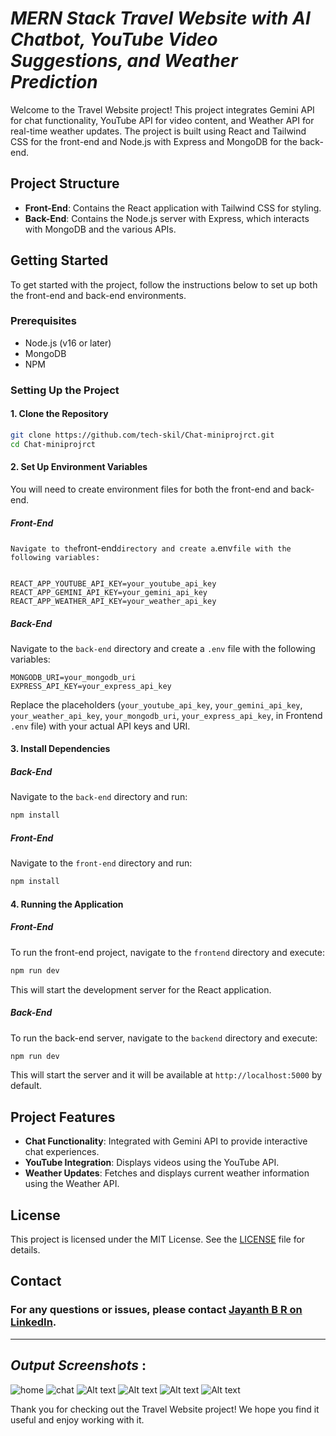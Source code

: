 
# *MERN Stack Travel Website with AI Chatbot, YouTube Video Suggestions, and Weather Prediction*

Welcome to the Travel Website project! This project integrates Gemini API for chat functionality, YouTube API for video content, and Weather API for real-time weather updates. The project is built using React and Tailwind CSS for the front-end and Node.js with Express and MongoDB for the back-end.

## Project Structure

- **Front-End**: Contains the React application with Tailwind CSS for styling.
- **Back-End**: Contains the Node.js server with Express, which interacts with MongoDB and the various APIs.

## Getting Started

To get started with the project, follow the instructions below to set up both the front-end and back-end environments.

### Prerequisites

- Node.js (v16 or later)
- MongoDB
- NPM 

### Setting Up the Project

#### 1. Clone the Repository

```bash
git clone https://github.com/tech-skil/Chat-miniprojrct.git
cd Chat-miniprojrct
```

#### 2. Set Up Environment Variables

You will need to create environment files for both the front-end and back-end.

##### Front-End
`
Navigate to the `front-end` directory and create a `.env` file with the following variables:
`
```

REACT_APP_YOUTUBE_API_KEY=your_youtube_api_key
REACT_APP_GEMINI_API_KEY=your_gemini_api_key
REACT_APP_WEATHER_API_KEY=your_weather_api_key
```

##### Back-End

Navigate to the `back-end` directory and create a `.env` file with the following variables:

```
MONGODB_URI=your_mongodb_uri
EXPRESS_API_KEY=your_express_api_key

```

Replace the placeholders (`your_youtube_api_key`, `your_gemini_api_key`, `your_weather_api_key`, `your_mongodb_uri`, `your_express_api_key`, in Frontend `.env` file) with your actual API keys and URI.

#### 3. Install Dependencies

##### Back-End

Navigate to the `back-end` directory and run:

```bash
npm install
```

##### Front-End

Navigate to the `front-end` directory and run:

```bash
npm install
```

#### 4. Running the Application

##### Front-End

To run the front-end project, navigate to the `frontend` directory and execute:

```bash
npm run dev
```

This will start the development server for the React application.

##### Back-End

To run the back-end server, navigate to the `backend` directory and execute:

```bash
npm run dev
```

This will start the server and it will be available at `http://localhost:5000` by default.

## Project Features

- **Chat Functionality**: Integrated with Gemini API to provide interactive chat experiences.
- **YouTube Integration**: Displays videos using the YouTube API.
- **Weather Updates**: Fetches and displays current weather information using the Weather API.


## License

This project is licensed under the MIT License. See the [LICENSE](LICENSE) file for details.

## Contact

### For any questions or issues, please contact [Jayanth B R on LinkedIn](https://www.linkedin.com/in/jayanth-b-r-650bb3253?utm_source=share&utm_campaign=share_via&utm_content=profile&utm_medium=android_app).
---
## *Output Screenshots* : 
![home](https://github.com/tech-skil/Chat-miniprojrct/blob/chatbot/triplo/triplo%20(1).jpg)
![chat](https://github.com/tech-skil/Chat-miniprojrct/blob/chatbot/triplo/triplo%20(2).jpg)
![Alt text](https://github.com/tech-skil/Chat-miniprojrct/blob/chatbot/triplo/triplo%20(3).jpg)
![Alt text](https://github.com/tech-skil/Chat-miniprojrct/blob/chatbot/triplo/triplo%20(4).jpg)
![Alt text](https://github.com/tech-skil/Chat-miniprojrct/blob/chatbot/triplo/triplo%20(5).jpg)
![Alt text](https://github.com/tech-skil/Chat-miniprojrct/blob/chatbot/triplo/triplo%20(6).jpg)

Thank you for checking out the Travel Website project! We hope you find it useful and enjoy working with it.

